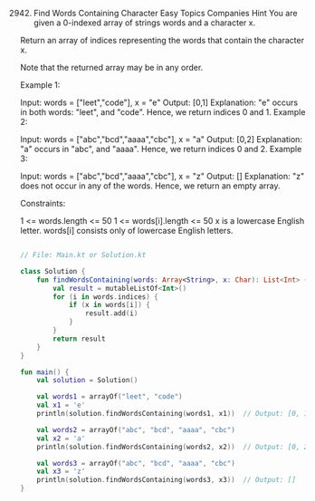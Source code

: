 2942. Find Words Containing Character
Easy
Topics
Companies
Hint
You are given a 0-indexed array of strings words and a character x.

Return an array of indices representing the words that contain the character x.

Note that the returned array may be in any order.

 

Example 1:

Input: words = ["leet","code"], x = "e"
Output: [0,1]
Explanation: "e" occurs in both words: "leet", and "code". Hence, we return indices 0 and 1.
Example 2:

Input: words = ["abc","bcd","aaaa","cbc"], x = "a"
Output: [0,2]
Explanation: "a" occurs in "abc", and "aaaa". Hence, we return indices 0 and 2.
Example 3:

Input: words = ["abc","bcd","aaaa","cbc"], x = "z"
Output: []
Explanation: "z" does not occur in any of the words. Hence, we return an empty array.
 

Constraints:

1 <= words.length <= 50
1 <= words[i].length <= 50
x is a lowercase English letter.
words[i] consists only of lowercase English letters.

```kt

// File: Main.kt or Solution.kt

class Solution {
    fun findWordsContaining(words: Array<String>, x: Char): List<Int> {
        val result = mutableListOf<Int>()
        for (i in words.indices) {
            if (x in words[i]) {
                result.add(i)
            }
        }
        return result
    }
}

fun main() {
    val solution = Solution()

    val words1 = arrayOf("leet", "code")
    val x1 = 'e'
    println(solution.findWordsContaining(words1, x1))  // Output: [0, 1]

    val words2 = arrayOf("abc", "bcd", "aaaa", "cbc")
    val x2 = 'a'
    println(solution.findWordsContaining(words2, x2))  // Output: [0, 2]

    val words3 = arrayOf("abc", "bcd", "aaaa", "cbc")
    val x3 = 'z'
    println(solution.findWordsContaining(words3, x3))  // Output: []
}

```
